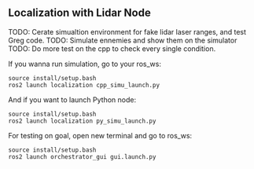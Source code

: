 ## Localization with Lidar Node

TODO: Cerate simualtion environment for fake lidar laser ranges, and test Greg code.
TODO: Simulate ennemies and show them on the simulator
TODO: Do more test on the cpp to check every single condition.

If you wanna run simulation, go to your ros_ws:

```
source install/setup.bash
ros2 launch localization cpp_simu_launch.py
```

And if you want to launch Python node:

```
source install/setup.bash
ros2 launch localization py_simu_launch.py
```

For testing on goal, open new terminal and go to ros_ws:

```
source install/setup.bash
ros2 launch orchestrator_gui gui.launch.py
```
